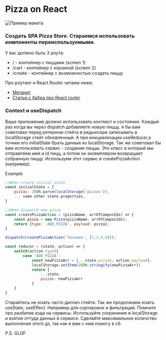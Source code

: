 # Pizza on React

![Пример макета](https://github.com/Lobasya/HomeWorks/blob/master/Final/f.png)

### Создать SPA Pizza Store. Стараемся использовать компоненты переиспользуемыми.

У вас должно быть 3 роута:
* / - контейнер с пиццами (screen 1)
* /cart - контейнер с корзиной (screen 2)
* /create - контейнер с возможностью создать пиццу.

Про роутинг и React Router читаем ниже:
* [Метанит](https://metanit.com/web/react/4.1.php)
* [Статья с Хабра про React router](https://habr.com/ru/post/329996/)

### Context и useDispatch

Ваше приложение должно использовать контекст и состояние. Каждый раз когда вы через dispatch добавляете новую пиццу, 
я бы вам советовал перед ретерном стейта в редьюсере записывать в localStorage стейт обновленный. А при инициализации useReducer,а точнее его initialState брать данные из localStorage. Так же советовал бы вам использовать сервис - создание пиццы. Это класс в который мы отправляем имя и id пицц, а потом он экземпляром возвращает собранную пиццу. Используем этот сервис в createPizzaAction (например).

Example

```js
//When create initial state
const initialState = {
    pizzas: JSON.parse(localStorage('pizzas')),
    ... some other state properties,
}

//When dispatch new pizza
const createPizzaAction = (pizzaName, arrOfComposIds) => {
    const pizza = new Pizza(pizzaName, arrOfComposIds);
    return {type: 'ADD_PIZZA', payload: pizza};
}

dispatch(createPizzaAction('Тоскана', [1,2,4,6]));

const reducer = (state, action) => {
    switch(action.type){
        case 'ADD_PIZZA':
            const newPizzaArr = [...state.pizzas, action.payload];
            localStorage.setItem(JSON.stringify(newPizzaArr))
            return {
                ...state,
                pizzas: newPizzaArr
            }
    }
}
```

Старайтесь не юзать часто диспач стейта. Так же продолжаем юзать useState, useEffect. Например для сортировок и фильтраций.
Помните про разбитие кода на сервисы. Используйте сохранение в localStorage и взятие оттуда данных в сервисе. Сделайте максимальное количство выполнения этого дз, так как я вам с ним помогу в сб.

P.S. GLGF


